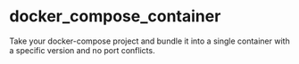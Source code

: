 docker_compose_container
========================

Take your docker-compose project and bundle it into a single container 
with a specific version and no port conflicts.
